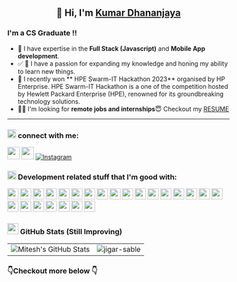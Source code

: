 <h2 align="center">👋 Hi, I'm <a href="https://www.linkedin.com/in/kumardhananjaya/" target="_blank"> Kumar Dhananjaya </a>
</h2>
  <!-- <hr> -->
<h3> I'm a CS Graduate !!
</h3>

- 🔭 I have expertise in the **Full Stack (Javascript)** and **Mobile App development**.
- ✅ 🧠 I have a passion for expanding my knowledge and honing my ability to learn new things.
- 🥉 I recently won ** HPE Swarm-IT Hackathon  2023** organised by HP Enterprise. HPE Swarm-IT Hackathon is a one of the competition hosted by Hewlett Packard Enterprise (HPE), renowned for its groundbreaking technology solutions.
- 🐱‍👤 I'm looking for **remote jobs and internships**😇 Checkout my [RESUME](https://tinyurl.com/KumarsResume)

</p>

<hr> <h3><img src="https://media.giphy.com/media/2Wg89Ea84IMmkxMngo/giphy.gif" height="20"> connect with me:
</br>
</h3>
<a href="https://www.linkedin.com/in/kumardhananjaya/" target="_blank"> <img height="28" src = "https://img.shields.io/badge/-LinkedIn-0e76a8?style=for-the-badge&logo=Linkedin&logoColor=white"></a>
<a href="https://twitter.com/SKumarDhananjay" target="_blank"><img height="28" src = "https://img.shields.io/badge/Twitter-%231DA1F2.svg?style=for-the-badge&logo=Twitter&logoColor=white"></a>
<a href="https://www.instagram.com/kumar.dhananjay_/"><img alt="Instagram" src="https://img.shields.io/badge/Instagram-E4405F?style=for-the-badge&logo=instagram&logoColor=white"/></a>

<h3><img src="https://media.giphy.com/media/VdoIFLsMIlwzfKD520/giphy.gif" height="20"> Development related stuff that I'm good with:
</h3>

<p>
<img src="https://img.shields.io/badge/Git-F05032?style=for-the-badge&logo=git&logoColor=white" height="25">

<img src="https://img.shields.io/badge/C%2B%2B-00599C?style=for-the-badge&logo=c%2B%2B&logoColor=white" height="25">

<img src="https://img.shields.io/badge/Java-ED8B00?style=for-the-badge&logo=java&logoColor=white" height="25">

<img src="https://img.shields.io/badge/html5-%23E34F26.svg?style=for-the-badge&logo=html5&logoColor=white" height="25">
<img src="https://img.shields.io/badge/css3-%231572B6.svg?style=for-the-badge&logo=css3&logoColor=white" height="25">
<img src="https://img.shields.io/badge/JavaScript-F7DF1E?style=for-the-badge&logo=javascript&logoColor=black" height="25">
<img src="https://img.shields.io/badge/typescript-%23007ACC.svg?style=for-the-badge&logo=typescript&logoColor=white" height="25">
<img src="https://img.shields.io/badge/React-20232A?style=for-the-badge&logo=react&logoColor=61DAFB" height="25">
<img src="https://img.shields.io/badge/React_Router-CA4245?style=for-the-badge&logo=react-router&logoColor=white" height="25">
<img src="https://img.shields.io/badge/Redux-593D88?style=for-the-badge&logo=redux&logoColor=white" height="25">
<img src="https://img.shields.io/badge/tailwindcss-%2338B2AC.svg?style=for-the-badge&logo=tailwind-css&logoColor=white" height="25">
<img src="https://img.shields.io/badge/MySQL-00000F?style=for-the-badge&logo=mysql&logoColor=white" height="25">
<img src="https://img.shields.io/badge/MongoDB-4EA94B?style=for-the-badge&logo=mongodb&logoColor=white" height="25">
<img src="https://img.shields.io/badge/Node.js-339933?style=for-the-badge&logo=nodedotjs&logoColor=white" height="25">
<img src="https://img.shields.io/badge/npm-CB3837?style=for-the-badge&logo=npm&logoColor=white" height="25">
<img src="https://img.shields.io/badge/Express.js-404D59?style=for-the-badge" height="25">
<img src="https://img.shields.io/badge/JWT-black?style=for-the-badge&logo=JSON%20web%20tokens" height="25">
<img src="https://img.shields.io/badge/Android-3DDC84?style=for-the-badge&logo=android&logoColor=white" height="25">
<img src="https://img.shields.io/badge/Android_Studio-3DDC84?style=for-the-badge&logo=android-studio&logoColor=white" height="25">
<img src="https://img.shields.io/badge/Flutter-%2302569B.svg?style=for-the-badge&logo=Flutter&logoColor=white" height="25">
<img src="https://img.shields.io/badge/dart-%230175C2.svg?style=for-the-badge&logo=dart&logoColor=white" height="25">
<img src="https://img.shields.io/badge/MUI-%230081CB.svg?style=for-the-badge&logo=mui&logoColor=white" height="25">
<img src="https://img.shields.io/badge/docker-%230db7ed.svg?style=for-the-badge&logo=docker&logoColor=white" height="25">
<img src="https://img.shields.io/badge/firebase-%23039BE5.svg?style=for-the-badge&logo=firebase" height="25">
</p>
</h3>
<!-- ### 📕 Latest Blog Posts -->
<h3><img src="https://media.giphy.com/media/cj87CxfRtrUifF3Ryk/giphy.gif" height="25"> GitHub Stats (Still Improving)</h3>

<table>
  <tr>
    <td>
        <img src="https://github-readme-stats.vercel.app/api?username=KumarDhananjaya&show_icons=true&theme=cobalt&count_private=true&hide_border=true" alt="Mitesh's GitHub Stats" />
    </td>
    <td><img src="https://github-readme-stats.vercel.app/api/top-langs/?username=KumarDhananjaya&langs_count=10&layout=compact" alt="jigar-sable" /></td>
  </tr>
</table>

<!-- [![Mitesh's GitHub stats](https://github-readme-stats.vercel.app/api?username=codewithmitesh&hide_border=true&count_private=true&show_icons=true&theme=cobalt)] -->

<!--
[![Top Langs](https://github-readme-stats.vercel.app/api/top-langs/?username=codewithmitesh&langs_count=10&layout=compact)](https://github.com/codewithmitesh/github-readme-stats) -->

<!-- <div align="center">
<p><img align="center" src="https://github-readme-streak-stats.herokuapp.com/?user=codewithmitesh&theme=dark" alt="Mitesh-Tank"/></p> -->


### 👇Checkout more below 👇
